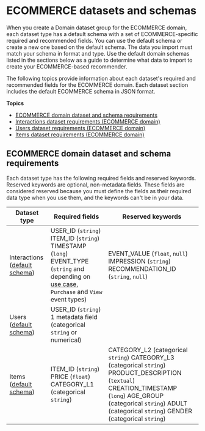 # ECOMMERCE datasets and schemas<a name="ECOMMERCE-datasets-and-schemas"></a>

 When you create a Domain dataset group for the ECOMMERCE domain, each dataset type has a default schema with a set of ECOMMERCE\-specific required and recommended fields\. You can use the default schema or create a new one based on the default schema\. The data you import must match your schema in format and type\. Use the default domain schemas listed in the sections below as a guide to determine what data to import to create your ECOMMERCE\-based recommender\.

 The following topics provide information about each dataset's required and recommended fields for the ECOMMERCE domain\. Each dataset section includes the default ECOMMERCE schema in JSON format\. 

**Topics**
+ [ECOMMERCE domain dataset and schema requirements](#ECOMMERCE-dataset-requirements)
+ [Interactions dataset requirements \(ECOMMERCE domain\)](ECOMMERCE-interactions-dataset.md)
+ [Users dataset requirements \(ECOMMERCE domain\)](ECOMMERCE-users-dataset.md)
+ [Items dataset requirements \(ECOMMERCE domain\)](ECOMMERCE-items-dataset.md)

## ECOMMERCE domain dataset and schema requirements<a name="ECOMMERCE-dataset-requirements"></a>

Each dataset type has the following required fields and reserved keywords\. Reserved keywords are optional, non\-metadata fields\. These fields are considered reserved because you must define the fields as their required data type when you use them, and the keywords can't be in your data\.


| Dataset type | Required fields | Reserved keywords | 
| --- | --- | --- | 
| Interactions \([default schema](ECOMMERCE-interactions-dataset.md#ECOMMERCE-interactions-schema)\) |  USER\_ID \(`string`\) ITEM\_ID \(`string`\) TIMESTAMP \(`long`\) EVENT\_TYPE \(`string` and depending on [use case](domain-use-cases.md), `Purchase` and `View` event types\)  |  EVENT\_VALUE \(`float`, `null`\) IMPRESSION \(`string`\) RECOMMENDATION\_ID \(`string`, `null`\)  | 
| Users \([default schema](ECOMMERCE-users-dataset.md#ECOMMERCE-users-dataset-schema)\) |  USER\_ID \(`string`\) 1 metadata field \(categorical `string` or numerical\)  |   | 
| Items \([default schema](ECOMMERCE-items-dataset.md#ECOMMERCE-items-dataset-schema)\) |  ITEM\_ID \(`string`\) PRICE \(`float`\) CATEGORY\_L1 \(categorical `string`\)  |  CATEGORY\_L2 \(categorical `string`\) CATEGORY\_L3 \(categorical `string`\) PRODUCT\_DESCRIPTION \(`textual`\) CREATION\_TIMESTAMP \(`long`\) AGE\_GROUP \(categorical `string`\) ADULT \(categorical `string`\) GENDER \(categorical `string`\)  | 